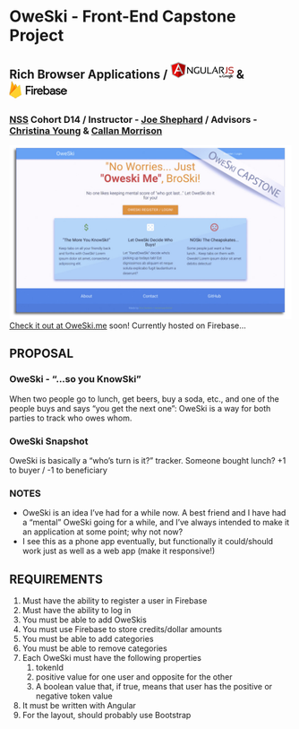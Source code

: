 # OweSki - Front-End Capstone Project
## Rich Browser Applications / ![AngularJS](img/AngularJSLogo50px.png "AngularJS")  &  ![Firebase ](img/FirebaseLogo50px.png "Firebase ")
### [NSS](http://nashvillesoftwareschool.com/) Cohort D14 / Instructor - [Joe Shephard](https://github.com/JoeShep) / Advisors - [Christina Young](https://github.com/ChristinaJYoung) & [Callan Morrison](https://github.com/morecallan)

![OweSkiScreencap](img/oweskiDisplay2.jpg?raw=true "OweSki Screencap")
[Check it out at OweSki.me](https://oweski-180c3.firebaseapp.com) soon! Currently hosted on Firebase... 


## PROPOSAL
### OweSki - “...so you KnowSki”
When two people go to lunch, get beers, buy a soda, etc., and one of the people buys and says “you get the next one”: OweSki is a way for both parties to track who owes whom. 
### OweSki Snapshot
OweSki is basically a “who’s turn is it?” tracker. 
Someone bought lunch? +1 to buyer / -1 to beneficiary

### NOTES
- OweSki is an idea I’ve had for a while now. A best friend and I have had a “mental” OweSki going for a while, and I’ve always intended to make it an application at some point; why not now?
- I see this as a phone app eventually, but functionally it could/should work just as well as a web app (make it responsive!) 

## REQUIREMENTS
1. Must have the ability to register a user in Firebase
1. Must have the ability to log in
1. You must be able to add OweSkis
1. You must use Firebase to store credits/dollar amounts
1. You must be able to add categories
1. You must be able to remove categories
1. Each OweSki must have the following properties
   1. tokenId
   1. positive value for one user and opposite for the other
   1. A boolean value that, if true, means that user has the positive or negative token value
1. It must be written with Angular
1. For the layout, should probably use Bootstrap
